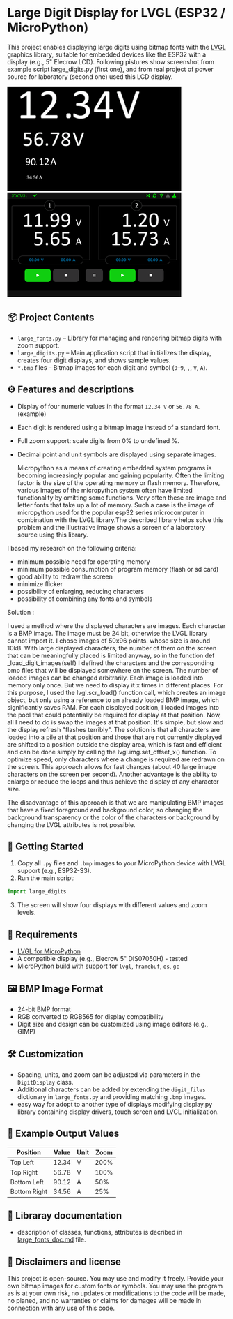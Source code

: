 
# Large Digit Display for LVGL (ESP32 / MicroPython)

This project enables displaying large digits using bitmap fonts with the [LVGL](https://lvgl.io/) graphics library, suitable for embedded devices like the ESP32 with a display (e.g., 5" Elecrow LCD). Following pistures show screenshot from example script large_digits.py (first one), and from real project of power source for laboratory (second one) used this LCD display.

![Screenshot](screenshot.png) 
![LK-20](screenshot2.png) 

## 📦 Project Contents

- `large_fonts.py` – Library for managing and rendering bitmap digits with zoom support.
- `large_digits.py` – Main application script that initializes the display, creates four digit displays, and shows sample values.
- `*.bmp` files – Bitmap images for each digit and symbol (`0`–`9`, `,`, `V`, `A`).


## ⚙️ Features and descriptions

- Display of four numeric values in the format `12.34 V` or `56.78 A`. (example)
- Each digit is rendered using a bitmap image instead of a standard font.
- Full zoom support: scale digits from 0% to undefined %.
- Decimal point and unit symbols are displayed using separate images.


  Micropython as a means of creating embedded system programs is becoming increasingly popular and gaining popularity. Often the limiting factor is the size of the operating memory or flash memory. Therefore, various images of the micropython system often have limited functionality by omitting some functions. Very often these are image and letter fonts that take up a lot of memory. Such a case is the image of micropython used for the popular esp32 series microcomputer in combination with the LVGL library.The described library helps solve this problem and the illustrative image shows a screen of a laboratory source using this library.

I based my research on the following criteria:
- minimum possible need for operating memory
- minimum possible consumption of program memory (flash or sd card)
- good ability to redraw the screen
- minimize flicker
- possibility of enlarging, reducing characters
- possibility of combining any fonts and symbols

Solution :

  I used a method where the displayed characters are images. Each character is a BMP image. The image must be 24 bit, otherwise the LVGL library cannot import it. I chose images of 50x96 points. whose size is around 10kB. With large displayed characters, the number of them on the screen that can be meaningfully placed is limited anyway, so in the function def _load_digit_images(self) I defined the characters and the corresponding bmp files that will be displayed somewhere on the screen. The number of loaded images can be changed arbitrarily. Each image is loaded into memory only once. But we need to display it x times in different places.  For this purpose, I used the lvgl.scr_load() function call, which creates an image object, but only using a reference to an already loaded BMP image, which significantly saves RAM. For each displayed position, I loaded images into the pool that could potentially be required for display at that position. Now, all I need to do is swap the images at that position. It's simple, but slow and the display refresh "flashes terribly". The solution is that all characters are loaded into a pile at that position and those that are not currently displayed are shifted to a position outside the display area, which is fast and efficient and can be done simply by calling the lvgl.img.set_offset_x() function. To optimize speed, only characters where a change is required are redrawn on the screen. This approach allows for fast changes (about 40 large image characters on the screen per second). Another advantage is the ability to enlarge or reduce the loops and thus achieve the display of any character size.

  The disadvantage of this approach is that we are manipulating BMP images that have a fixed foreground and background color, so changing the background transparency or the color of the characters or background by changing the LVGL attributes is not possible.

## 🚀 Getting Started

1. Copy all `.py` files and `.bmp` images to your MicroPython device with LVGL support (e.g., ESP32-S3).
2. Run the main script:

```python
import large_digits
```

3. The screen will show four displays with different values and zoom levels.

## 🧠 Requirements

- [LVGL for MicroPython](https://github.com/lvgl/lv_binding_micropython)
- A compatible display (e.g., Elecrow 5" DIS07050H) - tested
- MicroPython build with support for `lvgl`, `framebuf`, `os`, `gc`

## 🖼️ BMP Image Format

- 24-bit BMP format
- RGB converted to RGB565 for display compatibility
- Digit size and design can be customized using image editors (e.g., GIMP)

## 🛠️ Customization

- Spacing, units, and zoom can be adjusted via parameters in the `DigitDisplay` class.
- Additional characters can be added by extending the `digit_files` dictionary in `large_fonts.py` and providing matching `.bmp` images.
- easy way for adopt to another type of displays modifying display.py library containing display drivers, touch screen and LVGL initialization.

## 🧪 Example Output Values

| Position       | Value | Unit | Zoom  |
|----------------|-------|------|-------|
| Top Left       | 12.34 | V    | 200%  |
| Top Right      | 56.78 | V    | 100%  |
| Bottom Left    | 90.12 | A    | 50%   |
| Bottom Right   | 34.56 | A    | 25%   |

## 📄 Libraray documentation

- description of classes, functions, attributes is decribed in [large_fonts_doc.md](large_fonts_doc.md) file.

## 📄 Disclaimers and license

This project is open-source. You may use and modify it freely. Provide your own bitmap images for custom fonts or symbols. You may use the program as is at your own risk, no updates or modifications to the code will be made, no planed, and no warranties or claims for damages will be made in connection with any use of this code.
